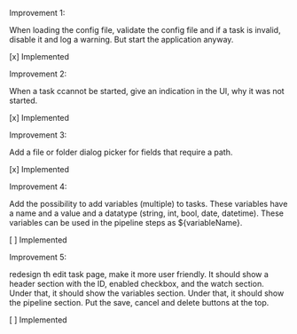 Improvement 1:

When loading the config file, validate the config file and if a task is invalid, disable it and log a warning. But start the application anyway.

[x] Implemented


Improvement 2:

When a task ccannot be started, give an indication in the UI, why it was not started.

[x] Implemented


Improvement 3:

Add a file or folder dialog picker for fields that require a path.

[x] Implemented


Improvement 4:

Add the possibility to add variables (multiple) to tasks.
These variables have a name and a value and a datatype (string, int, bool, date, datetime).
These variables can be used in the pipeline steps as ${variableName}.

[ ] Implemented


Improvement 5:

redesign th edit task page, make it more user friendly.
It should show a header section with the ID, enabled checkbox, and the watch section.
Under that, it should show the variables section.
Under that, it should show the pipeline section.
Put the save, cancel and delete buttons at the top.

[ ] Implemented